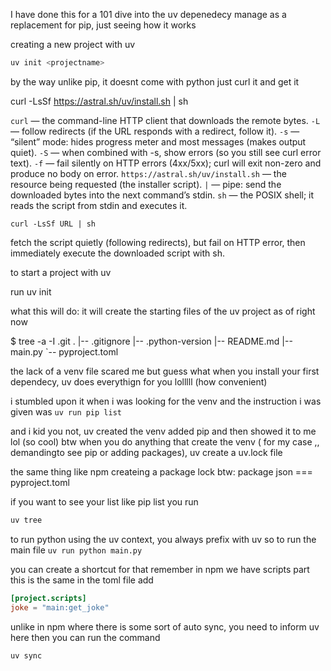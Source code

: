 I have done this for a 101 dive into the uv depenedecy manage as a replacement for pip, just seeing how it works

creating a new project with uv

```bash
uv init <projectname>
```

by the way unlike pip, it doesnt come with python
just curl it and get it

curl -LsSf https://astral.sh/uv/install.sh | sh

`curl`  — the command-line HTTP client that downloads the remote bytes.
`-L`    — follow redirects (if the URL responds with a redirect, follow it).
`-s`    — “silent” mode: hides progress meter and most messages (makes output quiet).
`-S`    — when combined with -s, show errors (so you still see curl error text).
`-f`    — fail silently on HTTP errors (4xx/5xx); curl will exit non-zero and produce no body on error.
`https://astral.sh/uv/install.sh` — the resource being requested (the installer script).
`|`     — pipe: send the downloaded bytes into the next command’s stdin.
`sh`    — the POSIX shell; it reads the script from stdin and executes it.

`curl -LsSf URL | sh `

fetch the script quietly (following redirects), but fail on HTTP error, then immediately execute the downloaded script with sh.

to start a project with uv

run
uv init

what this will do:
it will create the starting files of the uv project
as of right now

$ tree -a -I .git
.
|-- .gitignore
|-- .python-version
|-- README.md
|-- main.py
`-- pyproject.toml

the lack of a venv file scared me but guess what
when you install your first dependecy, uv does everythign for you lolllll (how convenient)

i stumbled upon it when i was looking for the venv and the instruction i was given was
`uv run pip list`

and i kid you not, uv created the venv added pip and then showed it to me lol (so cool)
btw when you do anything that create the venv ( for my case ,, demandingto see pip or adding packages),
uv create a uv.lock file

the same thing like npm createing a package lock
btw: package json === pyproject.toml

if you want to see your list like pip list
you run

```bash
uv tree
```

to run python using the uv context, you always prefix with uv
so to run the main file
`uv run python main.py`

you can create a shortcut for that
remember in npm we have scripts part this is the same
in the toml file
add

```toml
[project.scripts]
joke = "main:get_joke"
```

unlike in npm where there is some sort of auto sync, you need to inform uv here
then you can run the command

```bash
uv sync
```
